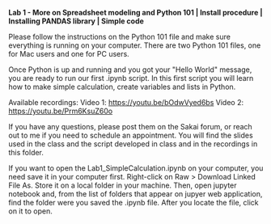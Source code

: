 **Lab 1 - More on Spreadsheet modeling and Python 101 | Install procedure | Installing PANDAS library | Simple code**

Please follow the instructions on the Python 101 file and make sure everything is running on your computer. 
There are two Python 101 files, one for Mac users and one for PC users.

Once Python is up and running and you got your "Hello World" message, you are ready to run our first .ipynb script. In this first script you will learn how to make simple calculation, create variables and lists in Python.

Available recordings:
Video 1: https://youtu.be/bOdwVyed6bs
Video 2: https://youtu.be/Prm6KsuZ60o

If you have any questions, please post them on the Sakai forum, or reach out to me if you need to schedule an appointment. You will find the slides used in the class and the script developed in class and in the recordings in this folder. 

If you want to open the Lab1_SimpleCalculation.ipynb on your computer, you need save it in your computer first. Right-click on Raw > Download Linked File As. Store it on a local folder in your machine. Then, open jupyter notebook and, from the list of folders that appear on jupyer web application, find the folder were you saved the .ipynb file. After you locate the file, click on it to open.

